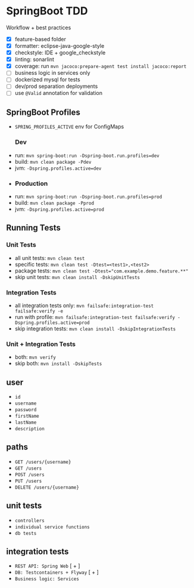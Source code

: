 # SpringBoot TDD
Workflow + best practices
- [x] feature-based folder
- [x] formatter: eclipse-java-google-style
- [x] checkstyle: IDE + google_checkstyle
- [x] linting: sonarlint
- [x] coverage: run ```mvn jacoco:prepare-agent test install jacoco:report```
- [ ] business logic in services only
- [ ] dockerized mysql for tests
- [ ] dev/prod separation deployments
- [ ] use ```@Valid``` annotation for validation

## SpringBoot Profiles
- ```SPRING_PROFILES_ACTIVE``` env for ConfigMaps
  ### Dev
- run: ```mvn spring-boot:run -Dspring-boot.run.profiles=dev```
- build: ```mvn clean package -Pdev```
- jvm: ```-Dspring.profiles.active=dev```
- ### Production
- run: ```mvn spring-boot:run -Dspring-boot.run.profiles=prod```
- build: ```mvn clean package -Pprod```
- jvm: ```-Dspring.profiles.active=prod```

## Running Tests
### Unit Tests
- all unit tests: ```mvn clean test```
- specific tests: ```mvn clean test -Dtest=<test1>,<test2>```
- package tests: ```mvn clean test -Dtest="com.example.demo.feature.**"```
- skip unit tests: ```mvn clean install -DskipUnitTests```
### Integration Tests
- all integration tests only: ```mvn failsafe:integration-test failsafe:verify -e```
- run with profile: ```mvn failsafe:integration-test failsafe:verify -Dspring.profiles.active=prod```
- skip integration tests: ```mvn clean install -DskipIntegrationTests```
### Unit + Integration Tests
- both: ```mvn verify```
- skip both: ```mvn install -DskipTests```

## user
- ```id```
- ```username```
- ```password```
- ```firstName```
- ```lastName```
- ```description```

## paths
- ```GET /users/{username}```
- ```GET /users```
- ```POST /users```
- ```PUT /users```
- ```DELETE /users/{username}```


## unit tests
- ```controllers```
- ```individual service functions```
- ```db tests```


## integration tests
- ```REST API: Spring Web``` [ + ]
- ```DB: Testcontainers + Flyway``` [ + ]
- ```Business logic: Services```